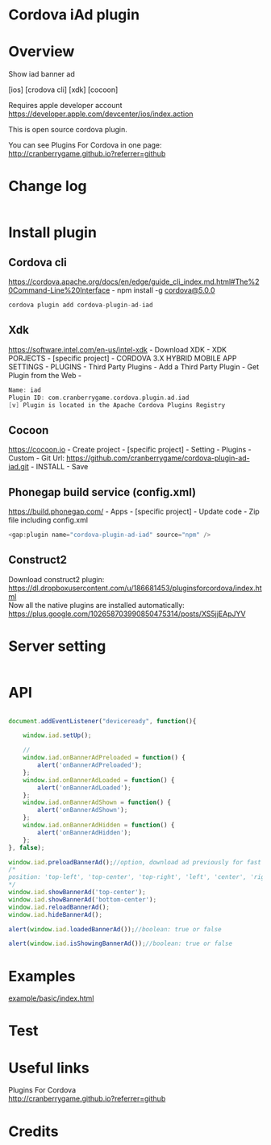 Cordova iAd plugin
====================

# Overview #
Show iad banner ad

[ios] [crodova cli] [xdk] [cocoon]

Requires apple developer account https://developer.apple.com/devcenter/ios/index.action

This is open source cordova plugin.

You can see Plugins For Cordova in one page: http://cranberrygame.github.io?referrer=github

# Change log #
```c
```
# Install plugin #

## Cordova cli ##
https://cordova.apache.org/docs/en/edge/guide_cli_index.md.html#The%20Command-Line%20Interface - npm install -g cordova@5.0.0
```c
cordova plugin add cordova-plugin-ad-iad
```

## Xdk ##
https://software.intel.com/en-us/intel-xdk - Download XDK - XDK PORJECTS - [specific project] - CORDOVA 3.X HYBRID MOBILE APP SETTINGS - PLUGINS - Third Party Plugins - Add a Third Party Plugin - Get Plugin from the Web -
```c
Name: iad
Plugin ID: com.cranberrygame.cordova.plugin.ad.iad
[v] Plugin is located in the Apache Cordova Plugins Registry
```

## Cocoon ##
https://cocoon.io - Create project - [specific project] - Setting - Plugins - Custom - Git Url: https://github.com/cranberrygame/cordova-plugin-ad-iad.git - INSTALL - Save<br>

## Phonegap build service (config.xml) ##
https://build.phonegap.com/ - Apps - [specific project] - Update code - Zip file including config.xml
```c
<gap:plugin name="cordova-plugin-ad-iad" source="npm" />

```

## Construct2 ##
Download construct2 plugin: https://dl.dropboxusercontent.com/u/186681453/pluginsforcordova/index.html
<br>
Now all the native plugins are installed automatically: https://plus.google.com/102658703990850475314/posts/XS5jjEApJYV<br>
# Server setting #
```c
```

# API #
```javascript

document.addEventListener("deviceready", function(){

	window.iad.setUp();

	//
	window.iad.onBannerAdPreloaded = function() {
		alert('onBannerAdPreloaded');
	};
	window.iad.onBannerAdLoaded = function() {
		alert('onBannerAdLoaded');
	};
	window.iad.onBannerAdShown = function() {
		alert('onBannerAdShown');
	};
	window.iad.onBannerAdHidden = function() {
		alert('onBannerAdHidden');
	};	
}, false);

window.iad.preloadBannerAd();//option, download ad previously for fast show
/*
position: 'top-left', 'top-center', 'top-right', 'left', 'center', 'right', 'bottom-left', 'bottom-center', 'bottom-right'
*/
window.iad.showBannerAd('top-center');
window.iad.showBannerAd('bottom-center');
window.iad.reloadBannerAd();
window.iad.hideBannerAd();

alert(window.iad.loadedBannerAd());//boolean: true or false

alert(window.iad.isShowingBannerAd());//boolean: true or false
```
# Examples #
<a href="https://github.com/cranberrygame/cordova-plugin-ad-iad/blob/master/example/basic/index.html">example/basic/index.html</a><br>

# Test #

# Useful links #

Plugins For Cordova<br>
http://cranberrygame.github.io?referrer=github

# Credits #
